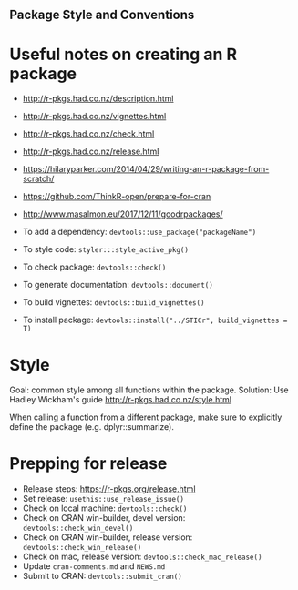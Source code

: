 ## Package Style and Conventions

# Useful notes on creating an R package
- http://r-pkgs.had.co.nz/description.html
- http://r-pkgs.had.co.nz/vignettes.html
- http://r-pkgs.had.co.nz/check.html
- http://r-pkgs.had.co.nz/release.html
- https://hilaryparker.com/2014/04/29/writing-an-r-package-from-scratch/
- https://github.com/ThinkR-open/prepare-for-cran
- http://www.masalmon.eu/2017/12/11/goodrpackages/

- To add a dependency: `devtools::use_package("packageName")`
- To style code: `styler:::style_active_pkg()`
- To check package: `devtools::check()`
- To generate documentation: `devtools::document()`
- To build vignettes: `devtools::build_vignettes()`
- To install package: `devtools::install("../STICr", build_vignettes = T)`

# Style
Goal: common style among all functions within the package. 
Solution: Use Hadley Wickham's guide http://r-pkgs.had.co.nz/style.html

When calling a function from a different package, make sure to explicitly
define the package (e.g. dplyr::summarize).

# Prepping for release
- Release steps: https://r-pkgs.org/release.html
- Set release: `usethis::use_release_issue()`
- Check on local machine: `devtools::check()`
- Check on CRAN win-builder, devel version: `devtools::check_win_devel()`
- Check on CRAN win-builder, release version: `devtools::check_win_release()`
- Check on mac, release version: `devtools::check_mac_release()`
- Update `cran-comments.md` and `NEWS.md`
- Submit to CRAN: `devtools::submit_cran()`
